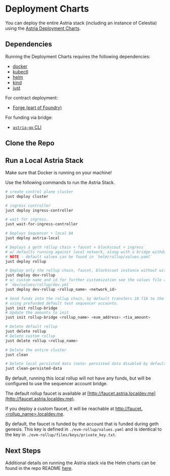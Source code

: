 # Deployment Charts

You can deploy the entire Astria stack (including an instance of Celestia) using
the [Astria Deployment Charts](https://github.com/astriaorg/charts).

## Dependencies

Running the Deployment Charts requires the following dependencies:

- [docker](https://docs.docker.com/get-docker/)
- [kubectl](https://kubernetes.io/docs/tasks/tools/)
- [helm](https://helm.sh/docs/intro/install/)
- [kind](https://kind.sigs.k8s.io/docs/user/quick-start/#installation)
- [just](https://just.systems/man/en/chapter_4.html)

For contract deployment:

- [Forge (part of Foundry)](https://book.getfoundry.sh/getting-started/installation)

For funding via bridge:

- [`astria-go` CLI](./astria-go/astria-go-installation.md)

## Clone the Repo

<!--@include: ../components/_clone-and-run-charts.md-->

## Run a Local Astria Stack

Make sure that Docker is running on your machine!

Use the following commands to run the Astria Stack.

```bash
# create control plane cluster
just deploy cluster

# ingress controller
just deploy ingress-controller

# wait for ingress.
just wait-for-ingress-controller

# Deploys Sequencer + local DA
just deploy astria-local

# Deploys a geth rollup chain + faucet + blockscout + ingress
# w/ defaults running against local network, along with a bridge withdrawer.
# NOTE - default values can be found in `helm/rollup/values.yaml`
just deploy rollup

# Deploy only the rollup chain, faucet, blockscout instance without withdrawer:
just deploy dev-rollup
# w/ custom name and id for further customization see the values file at
# `dev/values/rollup/dev.yml`
just deploy dev-rollup <rollup_name> <network_id>

# Send funds into the rollup chain, by default transfers 10 TIA to the rollup
# using prefunded default test sequencer accounts. 
just init rollup-bridge
# Update the amounts to init
just init rollup-bridge <rollup_name> <evm_address> <tia_amount>

# Delete default rollup
just delete rollup
# Delete custom rollup
just delete rollup <rollup_name>

# Delete the entire cluster
just clean

# Delete local persisted data (note: persisted data disabled by default)
just clean-persisted-data
```

By default, running this local rollup will not have any funds, but will be
configured to use the sequencer account bridge.

The default rollup faucet is available at [http://faucet.astria.localdev.me](http://faucet.astria.localdev.me).

If you deploy a custom faucet, it will be reachable at
[http://faucet.<rollup_name>.localdev.me](http://faucet.<rollup_name>.localdev.me).

By default, the faucet is funded by the account that is funded during geth
genesis. This key is defined in `./evm-rollup/values.yaml` and is identical to the
key in `./evm-rollup/files/keys/private_key.txt`.

## Next Steps

Additional details on running the Astria stack via the Helm charts can be found
in the repo README
[here](https://github.com/astriaorg/charts?tab=readme-ov-file#setup).

